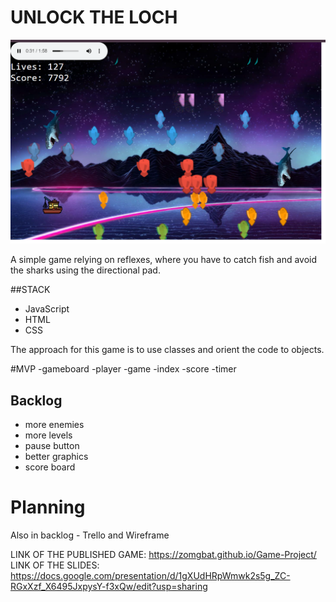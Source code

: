 # UNLOCK THE LOCH

![Image](<assets/fotos2/Screenshot 2024-02-01 092715.png>)

A simple game relying on reflexes, where you have to catch fish and avoid the sharks using the directional pad. 

##STACK
- JavaScript
- HTML
- CSS

The approach for this game is to use classes and orient the code to objects.

#MVP
-gameboard
-player
-game
-index
-score
-timer

## Backlog

- more enemies
- more levels
- pause button
- better graphics
- score board

# Planning

Also in backlog - Trello and Wireframe

LINK OF THE PUBLISHED GAME: https://zomgbat.github.io/Game-Project/
LINK OF THE SLIDES: https://docs.google.com/presentation/d/1gXUdHRpWmwk2s5g_ZC-RGxXzf_X6495JxpysY-f3xQw/edit?usp=sharing
